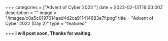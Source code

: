 +++
categories = ["Advent of Cyber 2022  "]
date = 2023-02-13T16:00:00Z
description = ""
image = "/images/c0a5c0197614aad4d2ca911414683e7f.png"
title = "Advent of Cyber 2022  (Day 2)"
type = "featured"

+++
**I will post soon, Thanks for waiting.**